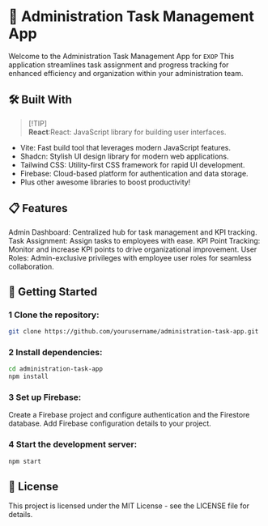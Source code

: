 # 🚀 Administration Task Management App
Welcome to the Administration Task Management App for `EXOP` This application streamlines task assignment and progress tracking for enhanced efficiency and organization within your administration team.

## 🛠️ Built With
> [!TIP]\
> **React**:React: JavaScript library for building user interfaces.
* Vite: Fast build tool that leverages modern JavaScript features.
* Shadcn: Stylish UI design library for modern web applications.
* Tailwind CSS: Utility-first CSS framework for rapid UI development.
* Firebase: Cloud-based platform for authentication and data storage.
* Plus other awesome libraries to boost productivity!

## 📋 Features
Admin Dashboard: Centralized hub for task management and KPI tracking.
Task Assignment: Assign tasks to employees with ease.
KPI Point Tracking: Monitor and increase KPI points to drive organizational improvement.
User Roles: Admin-exclusive privileges with employee user roles for seamless collaboration.

## 🚀 Getting Started
### 1 Clone the repository:
```bash
git clone https://github.com/yourusername/administration-task-app.git
```

### 2 Install dependencies:
```bash
cd administration-task-app
npm install
```

### 3 Set up Firebase:
Create a Firebase project and configure authentication and the Firestore database.
Add Firebase configuration details to your project.

### 4 Start the development server:
```bash
npm start
```

## 📝 License
This project is licensed under the MIT License - see the LICENSE file for details.

